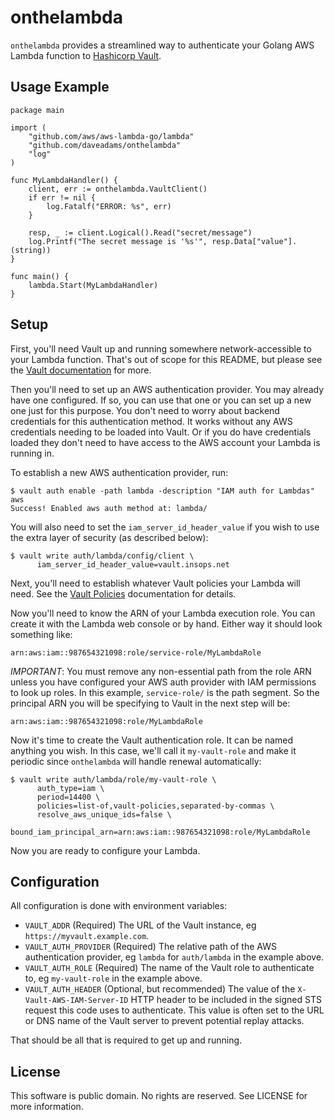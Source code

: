 # onthelambda

`onthelambda` provides a streamlined way to authenticate your Golang AWS Lambda
function to [Hashicorp Vault](https://www.vaultproject.io).

## Usage Example

    package main

    import (
        "github.com/aws/aws-lambda-go/lambda"
        "github.com/daveadams/onthelambda"
        "log"
    )

    func MyLambdaHandler() {
        client, err := onthelambda.VaultClient()
        if err != nil {
            log.Fatalf("ERROR: %s", err)
        }

        resp, _ := client.Logical().Read("secret/message")
        log.Printf("The secret message is '%s'", resp.Data["value"].(string))
    }

    func main() {
        lambda.Start(MyLambdaHandler)
    }


## Setup

First, you'll need Vault up and running somewhere network-accessible to your
Lambda function. That's out of scope for this README, but please see the
[Vault documentation](https://www.vaultproject.io/docs/install/index.html)
for more.

Then you'll need to set up an AWS authentication provider. You may already have
one configured. If so, you can use that one or you can set up a new one just for
this purpose. You don't need to worry about backend credentials for this
authentication method. It works without any AWS credentials needing to be loaded
into Vault. Or if you do have credentials loaded they don't need to have access
to the AWS account your Lambda is running in.

To establish a new AWS authentication provider, run:

    $ vault auth enable -path lambda -description "IAM auth for Lambdas" aws
    Success! Enabled aws auth method at: lambda/

You will also need to set the `iam_server_id_header_value` if you wish to use
the extra layer of security (as described below):

    $ vault write auth/lambda/config/client \
          iam_server_id_header_value=vault.insops.net

Next, you'll need to establish whatever Vault policies your Lambda will need.
See the [Vault Policies](https://www.vaultproject.io/docs/concepts/policies.html)
documentation for details.

Now you'll need to know the ARN of your Lambda execution role. You can create it
with the Lambda web console or by hand. Either way it should look something like:

    arn:aws:iam::987654321098:role/service-role/MyLambdaRole

*IMPORTANT*: You must remove any non-essential path from the role ARN unless you
have configured your AWS auth provider with IAM permissions to look up roles. In
this example, `service-role/` is the path segment. So the principal ARN you will
be specifying to Vault in the next step will be:

    arn:aws:iam::987654321098:role/MyLambdaRole

Now it's time to create the Vault authentication role. It can be named anything
you wish. In this case, we'll call it `my-vault-role` and make it periodic since
`onthelambda` will handle renewal automatically:

    $ vault write auth/lambda/role/my-vault-role \
          auth_type=iam \
          period=14400 \
          policies=list-of,vault-policies,separated-by-commas \
          resolve_aws_unique_ids=false \
          bound_iam_principal_arn=arn:aws:iam::987654321098:role/MyLambdaRole

Now you are ready to configure your Lambda.

## Configuration

All configuration is done with environment variables:

* `VAULT_ADDR` (Required) The URL of the Vault instance, eg `https://myvault.example.com`.
* `VAULT_AUTH_PROVIDER` (Required) The relative path of the AWS authentication provider, eg `lambda` for `auth/lambda` in the example above.
* `VAULT_AUTH_ROLE` (Required) The name of the Vault role to authenticate to, eg `my-vault-role` in the example above.
* `VAULT_AUTH_HEADER` (Optional, but recommended) The value of the `X-Vault-AWS-IAM-Server-ID` HTTP header to be included in the signed STS request this code uses to authenticate. This value is often set to the URL or DNS name of the Vault server to prevent potential replay attacks.

That should be all that is required to get up and running.

## License

This software is public domain. No rights are reserved. See LICENSE for more
information.
